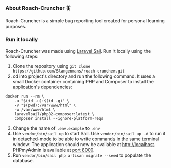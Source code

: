 ### About Roach-Cruncher :cockroach:
Roach-Cruncher is a simple bug reporting tool created for personal learning purposes. 

### Run it locally
Roach-Cruncher was made using <a href="https://laravel.com/docs/10.x/sail">Laravel Sail</a>. Run it locally using the following steps:
1. Clone the repository using `git clone https://github.com/Slangenmans/roach-cruncher.git`
2. cd into project's directory and run the following command. It uses a small Docker container containing PHP and Composer to install the application's dependencies:
```
docker run --rm \
    -u "$(id -u):$(id -g)" \
    -v "$(pwd):/var/www/html" \
    -w /var/www/html \
    laravelsail/php82-composer:latest \
    composer install --ignore-platform-reqs
```
3. Change the name of `.env.example` to `.env`
4. Use `vendor/bin/sail up` to start Sail. Use `vendor/bin/sail up -d` to run it in detached-mode to be able to write commands in the same terminal window. The application should now be available at <a href="http://localhost">http://localhost</a>. PHPmyAdmin is available at <a href="http://localhost:8000()">port 8000</a>. 
5. Run `vendor/bin/sail php artisan migrate --seed` to populate the database. 
